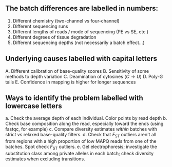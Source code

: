 
## The batch differences are labelled in numbers:

1. Different chemistry (two-channel vs four-channel)
2. Different sequencing runs
3. Different lengths of reads /  mode of sequencing (PE vs SE, etc.)
4. Different degrees of tissue degradation
5. Different sequencing depths (not necessarily a batch effect...)


## Underlying causes labelled with capital letters

A. Different calibration of base-quality scores
B. Sensitivity of some methods to depth variation
C. Deamination of cytosines ($C \longrightarrow U$)
D. Poly-G tails
E. Confidence in mapping is higher for longer sequences


## Ways to identify the problem labelled with lowercase letters

a. Check the average depth of each individual. Color points by
read depth
b. Check base composition along the read, especially toward the ends (using fastqc, for example)
c. Compare diversity estimates _within_ batches with strict vs
relaxed base-quality filters.
d. Check that $F_\mathrm{ST}$ outliers aren't all from regions with
a high proportion of low MAPQ reads from one of the batches.  Spot
check $F_\mathrm{ST}$ outliers.
e. Gel electrophoresis; investigate the substitution class among
private alleles in each batch; check diversity estimates when
excluding transitions.


